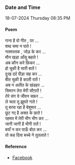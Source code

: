 ### Date and Time

18-07-2024 Thursday 08:35 PM

#### Poem

गाना है वो गीत , पर … <br />
शब्द समा न पाते !  <br />
नतमस्तक , जोड़ के कर … <br />
मौन खड़ा आँसू बहाते ! <br />
अब कौन करे फ़िकर … <br />
हो चुकी है सारी बातें ! <br />
दुःख दर्द पीड़ा सह कर … <br />
बीत चुकी है काली रातें ! <br />
अब न अतीत के खंडहर … <br />
सिमरन तेरा मेरी सौग़ातें ! <br />
तेरे संग ये जीवन सफ़र … <br />
ले चला तू झूमते गाते ! <br />
तू बरस रहा है बेशुमार … <br />
छूट गए है अक्ल के छाते ! <br />
रहमत में तेरी भीग भीग कर …  <br />
जागी जागी है भीगी रातें ! <br />
बयाँ न कर पाऊँ बोल कर …  <br />
तो कह दिया बच्चे ने तुतलाते !

#### Reference

* [Facebook](https://www.facebook.com/share/p/sZkN9JqHbWfRJ9cD/?mibextid=xfxF2i)
